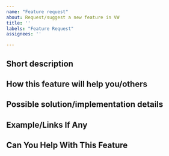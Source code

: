 ```yaml
---
name: "Feature request"
about: Request/suggest a new feature in VW
title: ''
labels: "Feature Request"
assignees: ''

---
```


<!-- Please check if there is an existing issue that matches your request. -->

## Short description
<!-- Describe your idea -->


## **How this feature will help you/others**


## **Possible solution/implementation details**
<!-- Describe the solution you'd like. -->


## **Example/Links If Any**
<!-- Link to already similar features if possible -->

## **Can You Help With This Feature**



